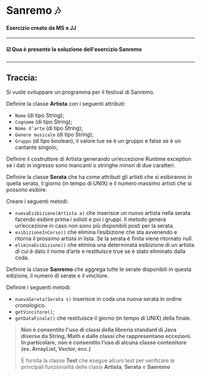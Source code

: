 # Sanremo 🎶
#### Esercizio creato da MS e JJ
-- -
#### ☑️ Qua è presente la soluzione dell'esercizio Sanremo
-- -
## Traccia:
Si vuole sviluppare un programma per il festival di Sanremo.

Definire la classe **Artista** con i seguenti attributi:
* `Nome` (di tipo String);
* `Cognome` (di tipo String);
* `Nome d’arte` (di tipo String);
* `Genere musicale` (di tipo String);
* `Gruppo` (di tipo boolean), il valore tue se è un gruppo e false se è un cantante singolo;

Definire il costruttore di Artista generando un’eccezione Runtime exception se i dati in ingresso sono mancanti o stringhe minori di due caratteri.

Definire la classe **Serata** che ha come attributi gli artisti che si esibiranno in quella serata, il giorno (in tempo di UNIX) e il numero massimo artisti che si possono esibire.

Creare i seguenti metodi:
* `nuovaEsibizione(Artista a)` che inserisce un nuovo artista nella serata facendo esibire prima i solisti e poi i gruppi. Il metodo genera un’eccezione in caso non sono più disponibili posti per la serata.
* `esibizioneInCorso()` che elimina l’esibizione che sta avvenendo e ritorna il prossimo artista in lista. Se la serata è finita viene ritornato null.
* `eliminaEsibizione()` che elimina una determinata esibizione di un artista di cui è dato il nome d’arte e restituisce true se è stato eliminato dalla coda. 

Definire la classe **Sanremo** che aggrega tutte le serate disponibili in questa edizione, il numero di serate e il vincitore.

Definire i seguenti metodi:
* `nuovaSerata(Serata s)` inserisce in coda una nuova serata in ordine cronologico.
* `getVincitore()`;
* `getDataFinale()` che restituisce il giorno (in tempo di UNIX) della finale.

>**Non è consentito l'uso di classi della libreria standard di Java diverse da String, Math e dalle classi che rappresentano eccezioni. In particolare, non è consentito
>l’uso di alcuna classe contenitore (es. ArrayList, Vector, ecc.)**
>
>È fornita la classe **Test** che esegue alcuni test per verificare le principali
>funzionalità delle classi **Artista**, **Serata** e **Sanremo**